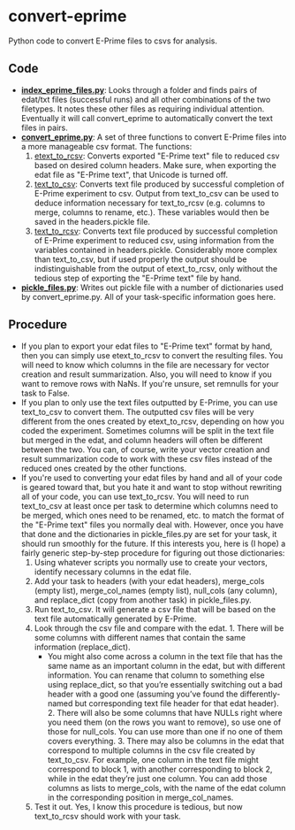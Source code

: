 convert-eprime
==============

Python code to convert E-Prime files to csvs for analysis.

## Code
- [**index_eprime_files.py**](index_eprime_files.py): Looks through a folder and finds pairs of edat/txt files (successful runs) and all other combinations of the two filetypes. It notes these other files as requiring individual attention. Eventually it will call convert_eprime to automatically convert the text files in pairs.
- [**convert_eprime.py**](convert_eprime.py): A set of three functions to convert E-Prime files into a more manageable csv format. The functions:
  1.  [etext_to_rcsv](convert_eprime.py#L38): Converts exported "E-Prime text" file to reduced csv based on desired column headers. Make sure, when exporting the edat file as "E-Prime text", that Unicode is turned off.
  2.  [text_to_csv](convert_eprime.py#L91): Converts text file produced by successful completion of E-Prime experiment to csv. Output from text_to_csv can be used to deduce information necessary for text_to_rcsv (e.g. columns to merge, columns to rename, etc.). These variables would then be saved in the headers.pickle file.
  3.  [text_to_rcsv](convert_eprime.py#L174): Converts text file produced by successful completion of E-Prime experiment to reduced csv, using information from the variables contained in headers.pickle. Considerably more complex than text_to_csv, but if used properly the output should be indistinguishable from the output of etext_to_rcsv, only without the tedious step of exporting the "E-Prime text" file by hand.
- [**pickle_files.py**](pickle_files.py): Writes out pickle file with a number of dictionaries used by convert_eprime.py. All of your task-specific information goes here.

## Procedure
- If you plan to export your edat files to "E-Prime text" format by hand, then you can simply use etext_to_rcsv to convert the resulting files. You will need to know which columns in the file are necessary for vector creation and result summarization. Also, you will need to know if you want to remove rows with NaNs. If you're unsure, set remnulls for your task to False.
- If you plan to only use the text files outputted by E-Prime, you can use text_to_csv to convert them. The outputted csv files will be very different from the ones created by etext_to_rcsv, depending on how you coded the experiment. Sometimes columns will be split in the text file but merged in the edat, and column headers will often be different between the two. You can, of course, write your vector creation and result summarization code to work with these csv files instead of the reduced ones created by the other functions.
- If you're used to converting your edat files by hand and all of your code is geared toward that, but you hate it and want to stop without rewriting all of your code, you can use text_to_rcsv. You will need to run text_to_csv at least once per task to determine which columns need to be merged, which ones need to be renamed, etc. to match the format of the "E-Prime text" files you normally deal with. However, once you have that done and the dictionaries in pickle_files.py are set for your task, it should run smoothly for the future. If this interests you, here is (I hope) a fairly generic step-by-step procedure for figuring out those dictionaries:
    1. Using whatever scripts you normally use to create your vectors, identify necessary columns in the edat file.
    2. Add your task to headers (with your edat headers), merge_cols (empty list), merge_col_names (empty list), null_cols (any column), and replace_dict (copy from another task) in pickle_files.py.
    3. Run text_to_csv. It will generate a csv file that will be based on the text file automatically generated by E-Prime.
    4. Look through the csv file and compare with the edat.
      1. There will be some columns with different names that contain the same information (replace_dict).
        * You might also come across a column in the text file that has the same name as an important column in the edat, but with different information. You can rename that column to something else using replace_dict, so that you’re essentially switching out a bad header with a good one (assuming you’ve found the differently-named but corresponding text file header for that edat header).
      2. There will also be some columns that have NULLs right where you need them (on the rows you want to remove), so use one of those for null_cols. You can use more than one if no one of them covers everything.
      3. There may also be columns in the edat that correspond to multiple columns in the csv file created by text_to_csv. For example, one column in the text file might correspond to block 1, with another corresponding to block 2, while in the edat they’re just one column. You can add those columns as lists to merge_cols, with the name of the edat column in the corresponding position in merge_col_names. 
    5. Test it out. Yes, I know this procedure is tedious, but now text_to_rcsv should work with your task. 
